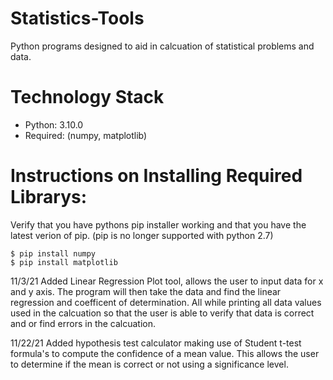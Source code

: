 # Statistics-Tools
Python programs designed to aid in calcuation of statistical problems and data.

# Technology Stack
- Python: 3.10.0
- Required: (numpy, matplotlib)

# Instructions on Installing Required Librarys:
Verify that you have pythons pip installer working and that you have the latest verion of pip. (pip is no longer supported with python 2.7)

```
$ pip install numpy
$ pip install matplotlib
```

11/3/21
Added Linear Regression Plot tool, allows the user to input data for x and y axis. The program will then take the data and find the linear regression and coefficent of determination. All while printing all data values used in the calcuation so that the user is able to verify that data is correct and or find errors in the calcuation.

11/22/21
Added hypothesis test calculator making use of Student t-test formula's to compute the confidence of a mean value. This allows the user to determine if the mean is correct or not using a significance level.
